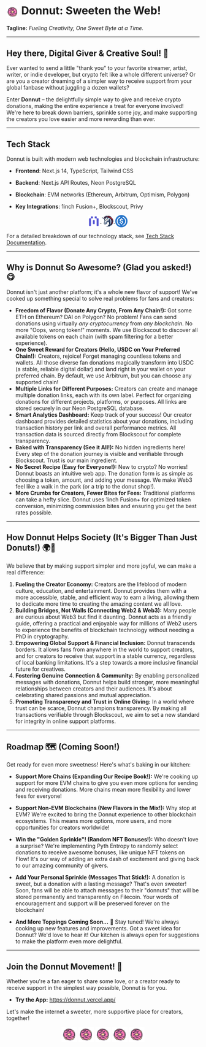 # <img src="donnut-frontend/public/logo.png" alt="Donnut logo" width="32" height="32" style="vertical-align:middle;"/> Donnut: Sweeten the Web!

**Tagline:** _Fueling Creativity, One Sweet Byte at a Time._

---

## Hey there, Digital Giver & Creative Soul! 👋

Ever wanted to send a little "thank you" to your favorite streamer, artist, writer, or indie developer, but crypto felt like a whole different universe? Or are you a creator dreaming of a simpler way to receive support from your global fanbase without juggling a dozen wallets?

Enter **Donnut** – the delightfully simple way to give and receive crypto donations, making the entire experience a treat for everyone involved! We're here to break down barriers, sprinkle some joy, and make supporting the creators you love easier and more rewarding than ever.

---

## Tech Stack

Donnut is built with modern web technologies and blockchain infrastructure:

- **Frontend**: Next.js 14, TypeScript, Tailwind CSS
- **Backend**: Next.js API Routes, Neon PostgreSQL
- **Blockchain**: EVM networks (Ethereum, Arbitrum, Optimism, Polygon)
- **Key Integrations**: 1inch Fusion+, Blockscout, Privy

  <p align="center">
    <a href="https://blockscout.com" target="_blank" rel="noopener noreferrer">
      <img src="donnut-frontend/public/blockscout.svg" alt="Blockscout" width="32" height="32" style="vertical-align:middle;"/>
    </a>
    <a href="https://1inch.io" target="_blank" rel="noopener noreferrer">
      <img src="donnut-frontend/public/1inch.svg" alt="1inch" width="32" height="32" style="vertical-align:middle;"/>
    </a>
    <a href="https://www.circle.com/en/usdc" target="_blank" rel="noopener noreferrer">
      <img src="donnut-frontend/public/usdc.svg" alt="USDC" width="32" height="32" style="vertical-align:middle;"/>
    </a>
  </p>

For a detailed breakdown of our technology stack, see [Tech Stack Documentation](docs/tech-stack.md).

---

## Why is Donnut So Awesome? (Glad you asked!) 😋

Donnut isn't just another platform; it's a whole new flavor of support! We've cooked up something special to solve real problems for fans and creators:

* **Freedom of Flavor (Donate Any Crypto, From Any Chain!):**
    Got some ETH on Ethereum? DAI on Polygon? No problem! Fans can send donations using virtually *any cryptocurrency* from *any blockchain*. No more "Oops, wrong token!" moments. We use Blockscout to discover all available tokens on each chain (with spam filtering for a better experience).
* **One Sweet Reward for Creators (Hello, USDC on Your Preferred Chain!):**
    Creators, rejoice! Forget managing countless tokens and wallets. All those diverse fan donations magically transform into USDC (a stable, reliable digital dollar) and land right in your wallet on your preferred chain. By default, we use Arbitrum, but you can choose any supported chain!
* **Multiple Links for Different Purposes:**
    Creators can create and manage multiple donation links, each with its own label. Perfect for organizing donations for different projects, platforms, or purposes. All links are stored securely in our Neon PostgreSQL database.
* **Smart Analytics Dashboard:**
    Keep track of your success! Our creator dashboard provides detailed statistics about your donations, including transaction history per link and overall performance metrics. All transaction data is sourced directly from Blockscout for complete transparency.
* **Baked with Transparency (See it All!):**
    No hidden ingredients here! Every step of the donation journey is visible and verifiable through Blockscout. Trust is our main ingredient.
* **No Secret Recipe (Easy for Everyone!):**
    New to crypto? No worries! Donnut boasts an intuitive web app. The donation form is as simple as choosing a token, amount, and adding your message. We make Web3 feel like a walk in the park (or a trip to the donut shop!).
* **More Crumbs for Creators, Fewer Bites for Fees:**
    Traditional platforms can take a hefty slice. Donnut uses 1inch Fusion+ for optimized token conversion, minimizing commission bites and ensuring you get the best rates possible.

---

## How Donnut Helps Society (It's Bigger Than Just Donuts!) 🌍💖

We believe that by making support simpler and more joyful, we can make a real difference:

1.  **Fueling the Creator Economy:**
    Creators are the lifeblood of modern culture, education, and entertainment. Donnut provides them with a more accessible, stable, and efficient way to earn a living, allowing them to dedicate more time to creating the amazing content we all love.
2.  **Building Bridges, Not Walls (Connecting Web2 & Web3):**
    Many people are curious about Web3 but find it daunting. Donnut acts as a friendly guide, offering a practical and enjoyable way for millions of Web2 users to experience the benefits of blockchain technology without needing a PhD in cryptography.
3.  **Empowering Global Support & Financial Inclusion:**
    Donnut transcends borders. It allows fans from anywhere in the world to support creators, and for creators to receive that support in a stable currency, regardless of local banking limitations. It's a step towards a more inclusive financial future for creatives.
4.  **Fostering Genuine Connection & Community:**
    By enabling personalized messages with donations, Donnut helps build stronger, more meaningful relationships between creators and their audiences. It's about celebrating shared passions and mutual appreciation.
5.  **Promoting Transparency and Trust in Online Giving:**
    In a world where trust can be scarce, Donnut champions transparency. By making all transactions verifiable through Blockscout, we aim to set a new standard for integrity in online support platforms.

---

## Roadmap 🗺️ (Coming Soon!)

Get ready for even more sweetness! Here's what's baking in our kitchen:

* **Support More Chains (Expanding Our Recipe Book!):**
    We're cooking up support for more EVM chains to give you even more options for sending and receiving donations. More chains mean more flexibility and lower fees for everyone!

* **Support Non-EVM Blockchains (New Flavors in the Mix!):**
    Why stop at EVM? We're excited to bring the Donnut experience to other blockchain ecosystems. This means more options, more users, and more opportunities for creators worldwide!

* **Win the "Golden Sprinkle"! (Random NFT Bonuses!):**
    Who doesn't love a surprise? We're implementing Pyth Entropy to randomly select donations to receive awesome bonuses, like unique NFT tokens on Flow! It's our way of adding an extra dash of excitement and giving back to our amazing community of givers.

* **Add Your Personal Sprinkle (Messages That Stick!):**
    A donation is sweet, but a donation with a lasting message? That's even sweeter! Soon, fans will be able to attach messages to their "donnuts" that will be stored permanently and transparently on Filecoin. Your words of encouragement and support will be preserved forever on the blockchain!

* **And More Toppings Coming Soon...** 🎨
    Stay tuned! We're always cooking up new features and improvements. Got a sweet idea for Donnut? We'd love to hear it! Our kitchen is always open for suggestions to make the platform even more delightful.

---

## Join the Donnut Movement! 🚀

Whether you're a fan eager to share some love, or a creator ready to receive support in the simplest way possible, Donnut is for you.

* **Try the App:** https://donnut.vercel.app/

Let's make the internet a sweeter, more supportive place for creators, together!

<p align="center">
  <img src="donnut-frontend/public/logo.png" alt="Donnut logo" width="40" />
  <img src="donnut-frontend/public/logo.png" alt="Donnut logo" width="40" />
  <img src="donnut-frontend/public/logo.png" alt="Donnut logo" width="40" />
  <img src="donnut-frontend/public/logo.png" alt="Donnut logo" width="40" />
  <img src="donnut-frontend/public/logo.png" alt="Donnut logo" width="40" />
</p>
